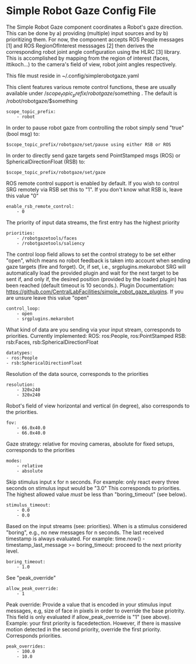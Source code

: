 # Simple Robot Gaze Config File

The Simple Robot Gaze component coordinates a Robot's gaze direction.
This can be done by a) providing (multiple) input sources and by b) prioritizing them.
For now, the component accepts ROS People messages [1] and ROS RegionOfInterest messsages [2]
then derives the corresponding robot joint angle configuration using the HLRC [3] library.
This is accomplished by mapping from the region of interest (faces, ittikoch...) to the camera's
field of view, robot joint angles respectively.

This file must reside in ~/.config/simplerobotgaze.yaml

This client features various remote control functions, these are usually available
under /$scope_topic_prefix/robotgaze/$something . The default is /robot/robotgaze/$something

    scope_topic_prefix:
        - robot

In order to pause robot gaze from controlling the robot simply send "true" (bool msg) to:

    $scope_topic_prefix/robotgaze/set/pause using either RSB or ROS

In order to directly send gaze targets send PointStamped msgs (ROS) or SphericalDirectionFloat (RSB) to:

    $scope_topic_prefix/robotgaze/set/gaze

ROS remote control support is enabled by default. If you wish to control SRG remotely via
RSB set this to "1". If you don't know what RSB is, leave this value "0"

    enable_rsb_remote_control:
        - 0

The priority of input data streams, the first entry has the highest priority

    priorities:
        - /robotgazetools/faces
        - /robotgazetools/saliency

The control loop field allows to set the control strategy to be set either "open", which means
no robot feedback is taken into account when sending gaze targets (fire and forget). Or, if set, i.e.,
srgplugins.mekarobot SRG will automatically load the provided plugin and wait for the next target to be
sent if, and only if, the desired position (provided by the loaded plugin) has been reached (default timeout is 10 seconds.).
Plugin Documentation: https://github.com/CentralLabFacilities/simple_robot_gaze_plugins.
If you are unsure leave this value "open"

    control_loop:
        - open
        - srgplugins.mekarobot

What kind of data are you sending via your input stream, corresponds to priorities. Currently implemented:
ROS: ros:People, ros:PointStamped
RSB: rsb:Faces, rsb:SphericalDirectionFloat

    datatypes:
    - ros:People
    - rsb:SphericalDirectionFloat

Resolution of the data source, corresponds to the priorities

    resolution:
        - 320x240
        - 320x240

Robot's field of view horizontal and vertical (in degree), also corresponds to the priorities.

    fov:
        - 66.0x40.0
        - 66.0x40.0

Gaze strategy: relative for moving cameras, absolute for fixed setups, corresponds to the priorities

    modes:
        - relative
        - absolute

Skip stimulus input x for n seconds. For example: only react every three seconds on stimulus input would be "3.0"
This corresponds to priorities. The highest allowed value _must_ be less than "boring_timeout" (see below).

    stimulus_timeout:
        - 0.0
        - 0.0

Based on the input streams (see: priorities). When is a stimulus considered "boring", e.g., no new messages for n
seconds. The last received timestamp is always evaluated.
For example: time.now() - timestamp_last_message >= boring_timeout: proceed to the next priority level.

    boring_timeout:
        - 1.0

See "peak_override"

    allow_peak_override:
        - 1

Peak override: Provide a value that is encoded in your stimulus input messages, e.g, size of face in pixels in order
to override the base priotrity. This field is only evaluated if allow_peak_override is "1" (see above).
Example: your first priority is facedetection. However, if there is massive motion detected in the second priority,
override the first priority. Corresponds priorities.

    peak_overrides:
        - 100.0
        - 10.0